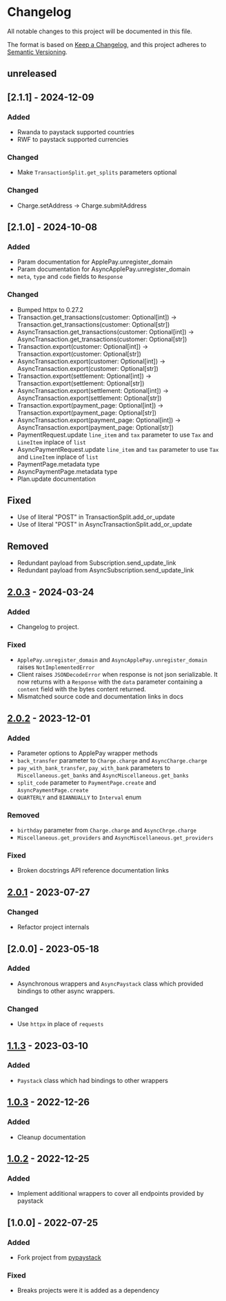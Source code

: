 # Changelog

All notable changes to this project will be documented in this file.

The format is based on [Keep a Changelog](https://keepachangelog.com/en/1.1.0/),
and this project adheres to [Semantic Versioning](https://semver.org/spec/v2.0.0.html).

## unreleased

## [2.1.1] - 2024-12-09

### Added

- Rwanda to paystack supported countries
- RWF to paystack supported currencies

### Changed

- Make `TransactionSplit.get_splits` parameters optional

### Changed

- Charge.setAddress -> Charge.submitAddress

## [2.1.0] - 2024-10-08

### Added

- Param documentation for ApplePay.unregister_domain
- Param documentation for AsyncApplePay.unregister_domain
- `meta`, `type` and `code` fields to `Response`

### Changed

- Bumped httpx to 0.27.2
- Transaction.get_transactions(customer: Optional[int]) -> Transaction.get_transactions(customer: Optional[str])
- AsyncTransaction.get_transactions(customer: Optional[int]) -> AsyncTransaction.get_transactions(customer:
  Optional[str])
- Transaction.export(customer: Optional[int]) -> Transaction.export(customer: Optional[str])
- AsyncTransaction.export(customer: Optional[int]) -> AsyncTransaction.export(customer: Optional[str])
- Transaction.export(settlement: Optional[int]) -> Transaction.export(settlement: Optional[str])
- AsyncTransaction.export(settlement: Optional[int]) -> AsyncTransaction.export(settlement: Optional[str])
- Transaction.export(payment_page: Optional[int]) -> Transaction.export(payment_page: Optional[str])
- AsyncTransaction.export(payment_page: Optional[int]) -> AsyncTransaction.export(payment_page: Optional[str])
- PaymentRequest.update `line_item` and `tax` parameter to use `Tax` and `LineItem` inplace of `list`
- AsyncPaymentRequest.update `line_item` and `tax` parameter to use `Tax` and `LineItem` inplace of `list`
- PaymentPage.metadata type
- AsyncPaymentPage.metadata type
- Plan.update documentation

## Fixed

- Use of literal "POST" in TransactionSplit.add_or_update
- Use of literal "POST" in AsyncTransactionSplit.add_or_update

## Removed

- Redundant payload from Subscription.send_update_link
- Redundant payload from AsyncSubscription.send_update_link

## [2.0.3] - 2024-03-24

### Added

- Changelog to project.

### Fixed

- `ApplePay.unregister_domain` and `AsyncApplePay.unregister_domain` raises `NotImplementedError`
- Client raises `JSONDecodeError` when response is not json serializable. It now returns with a
  `Response` with the `data` parameter containing a `content` field with the bytes content returned.
- Mismatched source code and documentation links in docs

## [2.0.2] - 2023-12-01

### Added

- Parameter options to ApplePay wrapper methods
- `back_transfer` parameter to `Charge.charge` and `AsyncCharge.charge`
- `pay_with_bank_transfer`, `pay_with_bank` parameters to `Miscellaneous.get_banks` and
  `AsyncMiscellaneous.get_banks`
- `split_code` parameter to `PaymentPage.create` and `AsyncPaymentPage.create`
- `QUARTERLY` and `BIANNUALLY` to `Interval` enum

### Removed

- `birthday` parameter from `Charge.charge` and `AsyncChrge.charge`
- `Miscellaneous.get_providers` and `AsyncMiscellaneous.get_providers`

### Fixed

- Broken docstrings API reference documentation links

## [2.0.1] - 2023-07-27

### Changed

- Refactor project internals

## [2.0.0] - 2023-05-18

### Added

- Asynchronous wrappers and `AsyncPaystack` class which provided bindings to other async
  wrappers.

### Changed

- Use `httpx` in place of `requests`

## [1.1.3] - 2023-03-10

### Added

- `Paystack` class which had bindings to other wrappers

## [1.0.3] - 2022-12-26

### Added

- Cleanup documentation

## [1.0.2] - 2022-12-25

### Added

- Implement additional wrappers to cover all endpoints provided by paystack

## [1.0.0] - 2022-07-25

### Added

- Fork project from [pypaystack](https://github.com/edwardpopoola/pypaystack)

### Fixed

- Breaks projects were it is added as a dependency

[unreleased]: https://github.com/gray-adeyi/pypaystack2/compare/v2.0.3...HEAD

[2.0.3]: https://github.com/gray-adeyi/pypaystack2/compare/v2.0.2...v2.0.3

[2.0.2]: https://github.com/gray-adeyi/pypaystack2/compare/v2.0.1...v2.0.2

[2.0.1]: https://github.com/gray-adeyi/pypaystack2/compare/v2.0.0...v2.0.1

[1.1.3]: https://github.com/gray-adeyi/pypaystack2/compare/v1.0.3...v1.1.3

[1.0.3]: https://github.com/gray-adeyi/pypaystack2/compare/v1.0.2...v1.0.3

[1.0.2]: https://github.com/gray-adeyi/pypaystack2/compare/v1.0.0...v1.0.2
